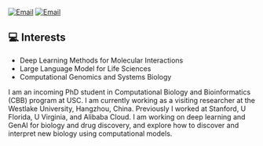 <a href="mailto:sjiang43@alumni.jh.edu"><img src="https://img.shields.io/badge/Email-sjiang43@alumni.jh.edu-blue" alt="Email" /></a>
<a href="mailto:shiyujiang23@gmail.com"><img src="https://img.shields.io/badge/Email-shiyujiang23@gmail.com-blue" alt="Email" /></a>

## :computer: Interests
*	Deep Learning Methods for Molecular Interactions
*	Large Language Model for Life Sciences
*	Computational Genomics and Systems Biology

I am an incoming PhD student in Computational Biology and Bioinformatics (CBB) program at USC. I am currently working as a visiting researcher at the Westlake University, Hangzhou, China. Previously I worked at Stanford, U Florida, U Virginia, and Alibaba Cloud. I am working on deep learning and GenAI for biology and drug discovery, and explore how to discover and interpret new biology using computational models.

<!--
**JasonJiangs/JasonJiangs** is a ✨ _special_ ✨ repository because its `README.md` (this file) appears on your GitHub profile.

Here are some ideas to get you started:

- 🔭 I’m currently working on ...
- 🌱 I’m currently learning ...
- 👯 I’m looking to collaborate on ...
- 🤔 I’m looking for help with ...
- 💬 Ask me about ...
- 📫 How to reach me: ...
- 😄 Pronouns: ...
- ⚡ Fun fact: ...
-->
